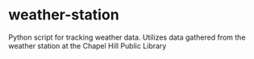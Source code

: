 # weather-station
Python script for tracking weather data.  Utilizes data gathered from the weather station at the Chapel Hill Public Library
